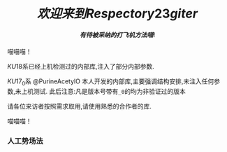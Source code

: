# $$欢迎来到Respectory 23giter$$

#### $$有待被采纳的打飞机方法喵!$$

喵喵喵！ 

$KU18$系已经上机检测过的内部库,注入了部分内部参数.

$KU17_0$系 @PurineAcetylO 本人开发的内部库,主要强调结构安排,未注入任何参数,未上机测试.
此后注意:凡是版本号带有`_0`的均为非验证过的版本

请各位来访者按照需求取用,请使用熟悉的合作者的库.

喵喵喵！

### 人工势场法

